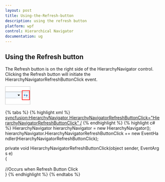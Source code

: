 ```yaml
---
layout: post
title: Using-the-Refresh-button
description: using the refresh button
platform: wpf
control: Hierarchical Navigator
documentation: ug
---
```


## Using the Refresh button

The Refresh button is on the right side of the HierarchyNavigator control. Clicking the Refresh button will initiate the HierarchyNavigatorRefreshButtonClick event.

![](Using-the-Refresh-button_images/Using-the-Refresh-button_img1.png)

{% tabs %}
{% highlight xml %}
<syncfusion:HierarchyNavigator HierarchyNavigatorRefreshButtonClick="HierarchyNavigatorRefreshButtonClick" />
{% endhighlight %}
{% highlight c# %}
HierarchyNavigator hierarchyNavigator = new HierarchyNavigator();
<br>hierarchyNavigator.HierarchyNavigatorRefreshButtonClick += new EventHandler(HierarchyNavigatorRefreshButtonClick);

private void HierarchyNavigatorRefreshButtonClick(object sender, EventArgs e)<br>
{<br>    
 //Occurs when Refresh Button Click<br>
 }
{% endhighlight  %}
{% endtabs %}


